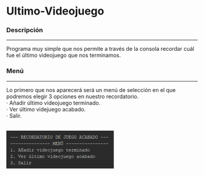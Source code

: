 <h1> Ultimo-Videojuego </h1>
<h3> Descripción </h3> <hr>
Programa muy simple que nos permite a través de la consola recordar cuál fue el último videojuego que nos terminamos.

<h3> Menú </h3> <hr>
Lo primero que nos aparecerá será un menú de selección en el que podremos elegir 3 opciones en nuestro recordatorio. <br>
· Añadir último videojuego terminado. <br>
· Ver último videjuego acabado. <br>
· Salir. <br><br>

![](images/menu.png)





